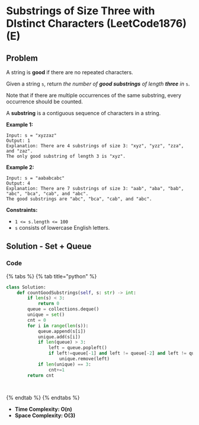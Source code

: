 # Substrings of Size Three with DIstinct Characters (LeetCode1876) (E)

## Problem

A string is **good** if there are no repeated characters.

Given a string `s`​​​​​, return _the number of **good substrings** of length **three** in_ `s`​​​​​​.

Note that if there are multiple occurrences of the same substring, every occurrence should be counted.

A **substring** is a contiguous sequence of characters in a string.

**Example 1:**

```
Input: s = "xyzzaz"
Output: 1
Explanation: There are 4 substrings of size 3: "xyz", "yzz", "zza", and "zaz". 
The only good substring of length 3 is "xyz".
```

**Example 2:**

```
Input: s = "aababcabc"
Output: 4
Explanation: There are 7 substrings of size 3: "aab", "aba", "bab", "abc", "bca", "cab", and "abc".
The good substrings are "abc", "bca", "cab", and "abc".
```

**Constraints:**

* `1 <= s.length <= 100`
* `s`​​​​​​ consists of lowercase English letters.

## Solution - Set + Queue

### Code

{% tabs %}
{% tab title="python" %}
```python
class Solution:
    def countGoodSubstrings(self, s: str) -> int:
        if len(s) < 3:
            return 0
        queue = collections.deque()
        unique = set()
        cnt = 0
        for i in range(len(s)):
            queue.append(s[i])
            unique.add(s[i])
            if len(queue) > 3:
                left = queue.popleft()
                if left!=queue[-1] and left != queue[-2] and left != queue[-3]:
                    unique.remove(left)
            if len(unique) == 3:
                cnt+=1
        return cnt
                
        
```
{% endtab %}
{% endtabs %}

* **Time Complexity: O(n)**
* **Space Complexity: O(3)**
